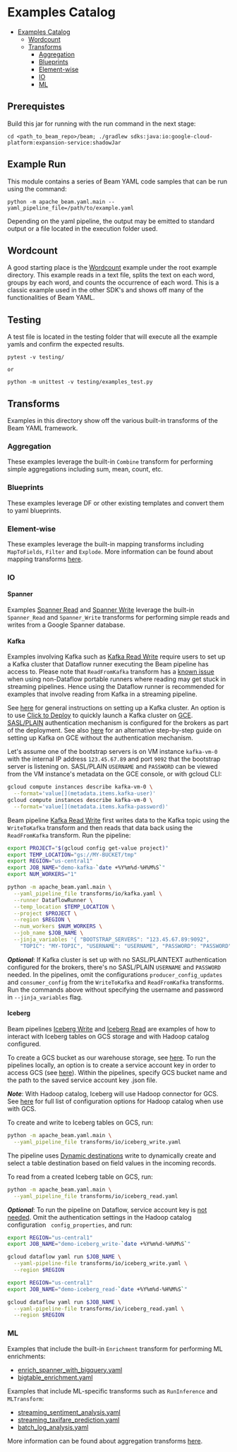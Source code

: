 <!--
    Licensed to the Apache Software Foundation (ASF) under one
    or more contributor license agreements.  See the NOTICE file
    distributed with this work for additional information
    regarding copyright ownership.  The ASF licenses this file
    to you under the Apache License, Version 2.0 (the
    "License"); you may not use this file except in compliance
    with the License.  You may obtain a copy of the License at

      http://www.apache.org/licenses/LICENSE-2.0

    Unless required by applicable law or agreed to in writing,
    software distributed under the License is distributed on an
    "AS IS" BASIS, WITHOUT WARRANTIES OR CONDITIONS OF ANY
    KIND, either express or implied.  See the License for the
    specific language governing permissions and limitations
    under the License.
-->

# Examples Catalog

<!-- TOC -->

* [Examples Catalog](#examples-catalog)
    * [Wordcount](#wordcount)
    * [Transforms](#transforms)
        * [Aggregation](#aggregation)
        * [Blueprints](#blueprints)
        * [Element-wise](#element-wise)
        * [IO](#io)
        * [ML](#ml)

<!-- TOC -->

## Prerequistes

Build this jar for running with the run command in the next stage:

```
cd <path_to_beam_repo>/beam; ./gradlew sdks:java:io:google-cloud-platform:expansion-service:shadowJar
```

## Example Run

This module contains a series of Beam YAML code samples that can be run using
the command:

```
python -m apache_beam.yaml.main --yaml_pipeline_file=/path/to/example.yaml
```

Depending on the yaml pipeline, the output may be emitted to standard output or
a file located in the execution folder used.

## Wordcount

A good starting place is the [Wordcount](wordcount_minimal.yaml) example under
the root example directory.
This example reads in a text file, splits the text on each word, groups by each
word, and counts the occurrence of each word. This is a classic example used in
the other SDK's and shows off many of the functionalities of Beam YAML.

## Testing

A test file is located in the testing folder that will execute all the example
yamls and confirm the expected results.

```
pytest -v testing/

or

python -m unittest -v testing/examples_test.py
```

## Transforms

Examples in this directory show off the various built-in transforms of the Beam
YAML framework.

### Aggregation

These examples leverage the built-in `Combine` transform for performing simple
aggregations including sum, mean, count, etc.

### Blueprints

These examples leverage DF or other existing templates and convert them to yaml
blueprints.

### Element-wise

These examples leverage the built-in mapping transforms including `MapToFields`,
`Filter` and `Explode`. More information can be found about mapping transforms
[here](https://beam.apache.org/documentation/sdks/yaml-udf/).

### IO

#### Spanner

Examples [Spanner Read](transforms/io/spanner_read.yaml) and [Spanner Write](
transforms/io/spanner_write.yaml) leverage the built-in `Spanner_Read` and
`Spanner_Write` transforms for performing simple reads and writes from a
Google Spanner database.

#### Kafka

Examples involving Kafka such as [Kafka Read Write](transforms/io/kafka.yaml)
require users to set up a Kafka cluster that Dataflow runner executing the
Beam pipeline has access to.
Please note that `ReadFromKafka` transform has
a [known issue](https://github.com/apache/beam/issues/22809) when
using non-Dataflow portable runners where reading may get stuck in streaming
pipelines. Hence using the Dataflow runner is recommended for examples that
involve reading from Kafka in a streaming pipeline.

See [here](https://kafka.apache.org/quickstart) for general instructions on
setting up a Kafka cluster. An option is to use [Click to Deploy](
https://console.cloud.google.com/marketplace/details/click-to-deploy-images/kafka?)
to quickly launch a Kafka cluster on [GCE](
https://cloud.google.com/products/compute?hl=en). [SASL/PLAIN](
https://kafka.apache.org/documentation/#security_sasl_plain) authentication
mechanism is configured for the brokers as part of the deployment. See
also [here](
https://github.com/GoogleCloudPlatform/java-docs-samples/tree/main/dataflow/flex-templates/kafka_to_bigquery)
for an alternative step-by-step guide on setting up Kafka on GCE without the
authentication mechanism.

Let's assume one of the bootstrap servers is on VM instance `kafka-vm-0`
with the internal IP address `123.45.67.89` and port `9092` that the bootstrap
server is listening on. SASL/PLAIN `USERNAME` and `PASSWORD` can be viewed from
the VM instance's metadata on the GCE console, or with gcloud CLI:

```sh
gcloud compute instances describe kafka-vm-0 \
  --format='value[](metadata.items.kafka-user)'
gcloud compute instances describe kafka-vm-0 \
  --format='value[](metadata.items.kafka-password)'
```

Beam pipeline [Kafka Read Write](transforms/io/kafka.yaml) first writes data to
the Kafka topic using the `WriteToKafka` transform and then reads that data back
using the `ReadFromKafka` transform. Run the pipeline:

```sh
export PROJECT="$(gcloud config get-value project)"
export TEMP_LOCATION="gs://MY-BUCKET/tmp"
export REGION="us-central1"
export JOB_NAME="demo-kafka-`date +%Y%m%d-%H%M%S`"
export NUM_WORKERS="1"

python -m apache_beam.yaml.main \
  --yaml_pipeline_file transforms/io/kafka.yaml \
  --runner DataflowRunner \
  --temp_location $TEMP_LOCATION \
  --project $PROJECT \
  --region $REGION \
  --num_workers $NUM_WORKERS \
  --job_name $JOB_NAME \
  --jinja_variables '{ "BOOTSTRAP_SERVERS": "123.45.67.89:9092",
    "TOPIC": "MY-TOPIC", "USERNAME": "USERNAME", "PASSWORD": "PASSWORD" }'
```

**_Optional_**: If Kafka cluster is set up with no SASL/PLAINTEXT authentication
configured for the brokers, there's no SASL/PLAIN `USERNAME` and `PASSWORD`
needed. In the pipelines, omit the configurations `producer_config_updates` and
`consumer_config` from the `WriteToKafka` and `ReadFromKafka` transforms.
Run the commands above without specifying the username and password in
`--jinja_variables` flag.

#### Iceberg

Beam pipelines [Iceberg Write](transforms/io/iceberg_write.yaml) and
[Iceberg Read](transforms/io/iceberg_read.yaml) are examples of how to interact
with Iceberg tables on GCS storage and with Hadoop catalog configured.

To create a GCS bucket as our warehouse storage,
see [here](https://cloud.google.com/storage/docs/creating-buckets#command-line).
To run the pipelines locally, an option is to create a service account key in
order to access GCS (see
[here](https://cloud.google.com/iam/docs/keys-create-delete#creating)).
Within the pipelines, specify GCS bucket name and the path to the saved service
account key .json file.

**_Note_**: With Hadoop catalog, Iceberg will use Hadoop connector for GCS.
See [here](https://github.com/GoogleCloudDataproc/hadoop-connectors/blob/master/gcs/CONFIGURATION.md)
for full list of configuration options for Hadoop catalog when use with GCS.

To create and write to Iceberg tables on GCS, run:

```sh
python -m apache_beam.yaml.main \
  --yaml_pipeline_file transforms/io/iceberg_write.yaml
```

The pipeline uses [Dynamic destinations](
https://cloud.google.com/dataflow/docs/guides/managed-io#dynamic-destinations)
write to dynamically create and select a table destination based on field
values in the incoming records.

To read from a created Iceberg table on GCS, run:

```sh
python -m apache_beam.yaml.main \
  --yaml_pipeline_file transforms/io/iceberg_read.yaml
```

**_Optional_**: To run the pipeline on Dataflow, service account key is
[not needed](
https://github.com/GoogleCloudDataproc/hadoop-connectors/blob/master/gcs/INSTALL.md).
Omit the authentication settings in the Hadoop catalog configuration `
config_properties`, and run:

```sh
export REGION="us-central1"
export JOB_NAME="demo-iceberg_write-`date +%Y%m%d-%H%M%S`"

gcloud dataflow yaml run $JOB_NAME \
  --yaml-pipeline-file transforms/io/iceberg_write.yaml \
  --region $REGION
```

```sh
export REGION="us-central1"
export JOB_NAME="demo-iceberg_read-`date +%Y%m%d-%H%M%S`"

gcloud dataflow yaml run $JOB_NAME \
  --yaml-pipeline-file transforms/io/iceberg_read.yaml \
  --region $REGION
```

### ML

Examples that include the built-in `Enrichment` transform for performing
ML enrichments:
- [enrich_spanner_with_bigquery.yaml](https://github.com/apache/beam/blob/master/sdks/python/apache_beam/yaml/examples/transforms/ml/enrich_spanner_with_bigquery.yaml)
- [bigtable_enrichment.yaml](https://github.com/apache/beam/blob/master/sdks/python/apache_beam/yaml/examples/transforms/ml/bigtable_enrichment.yaml)

Examples that include ML-specific transforms such as `RunInference` and
`MLTransform`:
- [streaming_sentiment_analysis.yaml](https://github.com/apache/beam/blob/master/sdks/python/apache_beam/yaml/examples/transforms/ml/sentiment_analysis/streaming_sentiment_analysis.yaml)
- [streaming_taxifare_prediction.yaml](https://github.com/apache/beam/blob/master/sdks/python/apache_beam/yaml/examples/transforms/ml/taxi_fare/streaming_taxifare_prediction.yaml)
- [batch_log_analysis.yaml](https://github.com/apache/beam/blob/master/sdks/python/apache_beam/yaml/examples/transforms/ml/log_analysis/batch_log_analysis.yaml)

More information can be found about aggregation transforms
[here](https://beam.apache.org/documentation/sdks/yaml-combine/).
